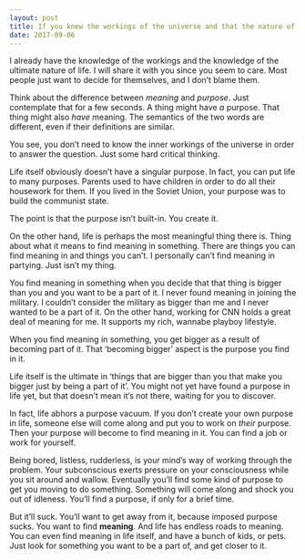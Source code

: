 ```yaml
---
layout: post
title: If you knew the workings of the universe and that the nature of this knowledge consequentially proves life to be meaningless in every conceivable way, would you keep that truth to yourself or share it with other people?
date: 2017-09-06
---
```


<p>I already have the knowledge of the workings and the knowledge of the ultimate nature of life. I will share it with you since you seem to care. Most people just want to decide for themselves, and I don’t blame them.</p><p>Think about the difference between <i>meaning</i> and <i>purpose</i>. Just contemplate that for a few seconds. A thing might have <i>a</i> purpose. That thing might also <i>have</i> meaning. The semantics of the two words are different, even if their definitions are similar.</p><p>You see, you don’t need to know the inner workings of the universe in order to answer the question. Just some hard critical thinking.</p><p>Life itself obviously doesn’t have a singular purpose. In fact, you can put life to many purposes. Parents used to have children in order to do all their housework for them. If you lived in the Soviet Union, your purpose was to build the communist state.</p><p>The point is that the purpose isn’t built-in. You create it.</p><p>On the other hand, life is perhaps the most meaningful thing there is. Thing about what it means to find meaning in something. There are things you can find meaning in and things you can’t. I personally can’t find meaning in partying. Just isn’t my thing.</p><p>You find meaning in something when you decide that that thing is bigger than you and you want to be a part of it. I never found meaning in joining the military. I couldn’t consider the military as bigger than me and I never wanted to be a part of it. On the other hand, working for CNN holds a great deal of meaning for me. It supports my rich, wannabe playboy lifestyle.</p><p>When you find meaning in something, you get bigger as a result of becoming part of it. That ‘becoming bigger’ aspect is the purpose you find in it.</p><p>Life itself is the ultimate in ‘things that are bigger than you that make you bigger just by being a part of it’. You might not yet have found a purpose in life yet, but that doesn’t mean it’s not there, waiting for you to discover.</p><p>In fact, life abhors a purpose vacuum. If you don’t create your own purpose in life, someone else will come along and put you to work on <i>their</i> purpose. Then your purpose will become to find meaning in it. You can find a job or work for yourself.</p><p>Being bored, listless, rudderless, is your mind’s way of working through the problem. Your subconscious exerts pressure on your consciousness while you sit around and wallow. Eventually you’ll find some kind of purpose to get you moving to do something. Something will come along and shock you out of idleness. You’ll find a purpose, if only for a brief time.</p><p>But it’ll suck. You’ll want to get away from it, because imposed purpose sucks. You want to find <b>meaning</b>. And life has endless roads to meaning. You can even find meaning in life itself, and have a bunch of kids, or pets. Just look for something you want to be a part of, and get closer to it.</p>
